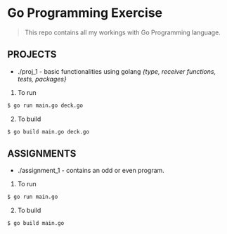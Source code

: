 # Go Programming Exercise

> This repo contains all my workings
> with Go Programming language.

## PROJECTS

- ./proj_1 - basic functionalities using golang *{type, receiver functions, tests, packages}*

1. To run 
```sh
$ go run main.go deck.go
``` 
2. To build 
```sh
$ go build main.go deck.go
```

## ASSIGNMENTS

- ./assignment_1 - contains an odd or even program.

1. To run 
```sh
$ go run main.go
``` 
2. To build 
```sh
$ go build main.go

